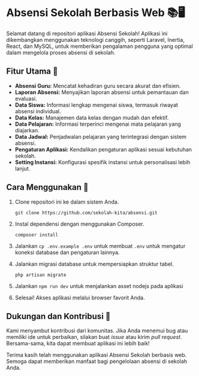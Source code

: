 Absensi Sekolah Berbasis Web 📚🖥️
==================================

Selamat datang di repositori aplikasi Absensi Sekolah! Aplikasi ini dikembangkan menggunakan teknologi canggih, seperti Laravel, Inertia, React, dan MySQL, untuk memberikan pengalaman pengguna yang optimal dalam mengelola proses absensi di sekolah.

Fitur Utama 🚀
--------------

*   **Absensi Guru:** Mencatat kehadiran guru secara akurat dan efisien.
*   **Laporan Absensi:** Menyajikan laporan absensi untuk pemantauan dan evaluasi.
*   **Data Siswa:** Informasi lengkap mengenai siswa, termasuk riwayat absensi individual.
*   **Data Kelas:** Manajemen data kelas dengan mudah dan efektif.
*   **Data Pelajaran:** Informasi terperinci mengenai mata pelajaran yang diajarkan.
*   **Data Jadwal:** Penjadwalan pelajaran yang terintegrasi dengan sistem absensi.
*   **Pengaturan Aplikasi:** Kendalikan pengaturan aplikasi sesuai kebutuhan sekolah.
*   **Setting Instansi:** Konfigurasi spesifik instansi untuk personalisasi lebih lanjut.

Cara Menggunakan 📝
-------------------

1.  Clone repositori ini ke dalam sistem Anda.

        git clone https://github.com/sekolah-kita/absensi.git

2.  Instal dependensi dengan menggunakan Composer.

        composer install

3.  Jalankan `cp .env.example .env` untuk membuat `.env` untuk mengatur koneksi database dan pengaturan lainnya.
4.  Jalankan migrasi database untuk mempersiapkan struktur tabel.

        php artisan migrate

5. Jalankan `npm run dev` untuk menjalankan asset nodejs pada aplikasi
6. Selesai! Akses aplikasi melalui browser favorit Anda.

Dukungan dan Kontribusi 🤝
--------------------------

Kami menyambut kontribusi dari komunitas. Jika Anda menemui bug atau memiliki ide untuk perbaikan, silakan buat _issue_ atau kirim _pull request_. Bersama-sama, kita dapat membuat aplikasi ini lebih baik!

Terima kasih telah menggunakan aplikasi Absensi Sekolah berbasis web. Semoga dapat memberikan manfaat bagi pengelolaan absensi di sekolah Anda.
